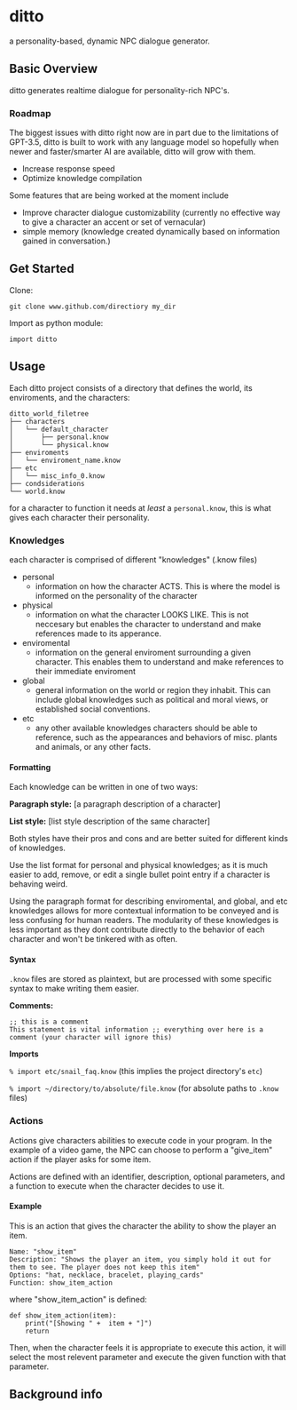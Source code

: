 # ditto
a personality-based, dynamic NPC dialogue generator.

## Basic Overview
ditto generates realtime dialogue for personality-rich NPC's.

### Roadmap
The biggest issues with ditto right now are in part due to the limitations of GPT-3.5, ditto is built to work with any language model so hopefully when newer and faster/smarter AI are available, ditto will grow with them.
- Increase response speed
- Optimize knowledge compilation

Some features that are being worked at the moment include
- Improve character dialogue customizability (currently no effective way to give a character an accent or set of vernacular)
- simple memory (knowledge created dynamically based on information gained in conversation.)

## Get Started
Clone:

    git clone www.github.com/directiory my_dir

Import as python module:

    import ditto

## Usage
Each ditto project consists of a directory that defines the world, its enviroments, and the characters:

	ditto_world_filetree
	├── characters
	│   └── default_character
	│       ├── personal.know
	│       └── physical.know
	├── enviroments
	│   └── enviroment_name.know
	├── etc
	│   └── misc_info_0.know
	├── condsiderations
	└── world.know

for a character to function it needs at *least* a `personal.know`, this is what gives each character their personality.

### Knowledges
each character is comprised of different "knowledges" (.know files)

 - personal
	 - information on how the character ACTS. This is where the model is informed on the personality of the character
 - physical
	 - information on what the character LOOKS LIKE. This is not neccesary but enables the character to understand and make references made to its apperance. 
 - enviromental
	 - information on the general enviroment surrounding a given character. This enables them to understand and make references to their immediate enviroment
 - global
	 - general information on the world or region they inhabit. This can include global knowledges such as political and moral views, or established social conventions. 
 - etc
	 - any other available knowledges characters should be able to reference, such as the appearances and behaviors of misc. plants and animals, or any other facts.

#### Formatting
Each knowledge can be written in one of two ways:

**Paragraph style:**
[a paragraph description of a character]

**List style:**
[list style description of the same character]

Both styles have their pros and cons and are better suited for different kinds of knowledges.

Use the list format for personal and physical knowledges; as it is much easier to add, remove, or edit a single bullet point entry if a character is behaving weird.

Using the paragraph format for describing enviromental, and global, and etc knowledges allows for more contextual information to be conveyed and is less confusing for human readers. The modularity of these knowledges is less important as they dont contribute directly to the behavior of each character and won't be tinkered with as often.

#### Syntax
`.know` files are stored as plaintext, but are processed with some specific syntax to make writing them easier.

**Comments:**

	;; this is a comment
	This statement is vital information ;; everything over here is a comment (your character will ignore this)

**Imports**

`% import etc/snail_faq.know` (this implies the project directory's `etc`)

`% import ~/directory/to/absolute/file.know` (for absolute paths to `.know` files)

### Actions
Actions give characters abilities to execute code in your program. In the example of a video game, the NPC can choose to perform a "give_item" action if the player asks for some item.

Actions are defined with an identifier, description, optional parameters, and a function to execute when the character decides to use it.

#### Example
This is an action that gives the character the ability to show the player an item.

	Name: "show_item"
	Description: "Shows the player an item, you simply hold it out for them to see. The player does not keep this item"
	Options: "hat, necklace, bracelet, playing_cards"
	Function: show_item_action

where "show_item_action" is defined:

    def show_item_action(item):
	    print("[Showing " +  item + "]")
	    return
Then, when the character feels it is appropriate to execute this action, it will select the most relevent parameter and execute the given function with that parameter.

## Background info
